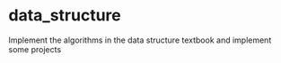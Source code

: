 # data_structure
Implement the algorithms in the data structure textbook and implement some projects
